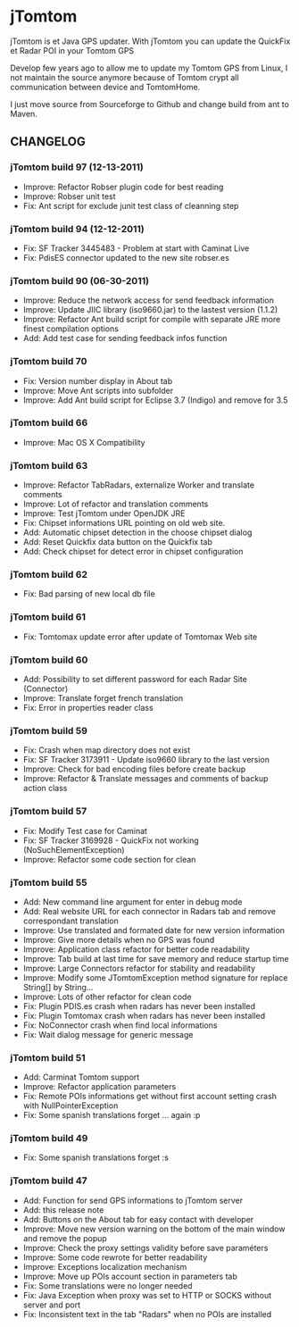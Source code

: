 # jTomtom
jTomtom is et Java GPS updater. With jTomtom you can update the QuickFix et Radar POI in your Tomtom GPS

Develop few years ago to allow me to update my Tomtom GPS from Linux, I not maintain the source anymore because of
Tomtom crypt all communication between device and TomtomHome.

I just move source from Sourceforge to Github and change build from ant to Maven.

## CHANGELOG

### jTomtom build 97 (12-13-2011)
* Improve: Refactor Robser plugin code for best reading
* Improve: Robser unit test
* Fix: Ant script for exclude junit test class of cleanning step

### jTomtom build 94 (12-12-2011)
* Fix: SF Tracker 3445483 - Problem at start with Caminat Live
* Fix: PdisES connector updated to the new site robser.es

### jTomtom build 90 (06-30-2011)
* Improve: Reduce the network access for send feedback information
* Improve: Update JIIC library (iso9660.jar) to the lastest version (1.1.2)
* Improve: Refactor Ant build script for compile with separate JRE more finest compilation options
* Add: Add test case for sending feedback infos function

### jTomtom build 70
* Fix: Version number display in About tab
* Improve: Move Ant scripts into subfolder
* Improve: Add Ant build script for Eclipse 3.7 (Indigo) and remove for 3.5

### jTomtom build 66
* Improve: Mac OS X Compatibility

### jTomtom build 63
* Improve: Refactor TabRadars, externalize Worker and translate comments
* Improve: Lot of refactor and translation comments
* Improve: Test jTomtom under OpenJDK JRE
* Fix: Chipset informations URL pointing on old web site.
* Add: Automatic chipset detection in the choose chipset dialog
* Add: Reset Quickfix data button on the Quickfix tab
* Add: Check chipset for detect error in chipset configuration 

### jTomtom build 62
* Fix: Bad parsing of new local db file

### jTomtom build 61
* Fix: Tomtomax update error after update of Tomtomax Web site

### jTomtom build 60
* Add: Possibility to set different password for each Radar Site (Connector)
* Improve: Translate forget french translation
* Fix: Error in properties reader class

### jTomtom build 59
* Fix: Crash when map directory does not exist
* Fix: SF Tracker 3173911 - Update iso9660 library to the last version
* Improve: Check for bad encoding files before create backup
* Improve: Refactor & Translate messages and comments of backup action class

### jTomtom build 57
* Fix: Modify Test case for Caminat
* Fix: SF Tracker 3169928 - QuickFix not working (NoSuchElementException)
* Improve: Refactor some code section for clean

### jTomtom build 55
* Add: New command line argument for enter in debug mode
* Add: Real website URL for each connector in Radars tab and remove correspondant translation
* Improve: Use translated and formated date for new version information
* Improve: Give more details when no GPS was found
* Improve: Application class refactor for better code readability
* Improve: Tab build at last time for save memory and reduce startup time
* Improve: Large Connectors refactor for stability and readability
* Improve: Modify some JTomtomException method signature for replace String[] by String... 
* Improve: Lots of other refactor for clean code
* Fix: Plugin PDIS.es crash when radars has never been installed
* Fix: Plugin Tomtomax crash when radars has never been installed
* Fix: NoConnector crash when find local informations
* Fix: Wait dialog message for generic message

### jTomtom build 51
* Add: Carminat Tomtom support
* Improve: Refactor application parameters
* Fix: Remote POIs informations get without first account setting crash with NullPointerException 
* Fix: Some spanish translations forget ... again :p

### jTomtom build 49
* Fix: Some spanish translations forget :s

### jTomtom build 47
* Add: Function for send GPS informations to jTomtom server
* Add: this release note
* Add: Buttons on the About tab for easy contact with developer
* Improve: Move new version warning on the bottom of the main window and remove the popup
* Improve: Check the proxy settings validity before save paraméters
* Improve: Some code rewrote for better readability
* Improve: Exceptions localization mechanism
* Improve: Move up POIs account section in parameters tab
* Fix: Some translations were no longer needed
* Fix: Java Exception when proxy was set to HTTP or SOCKS without server and port
* Fix: Inconsistent text in the tab "Radars" when no POIs are installed
